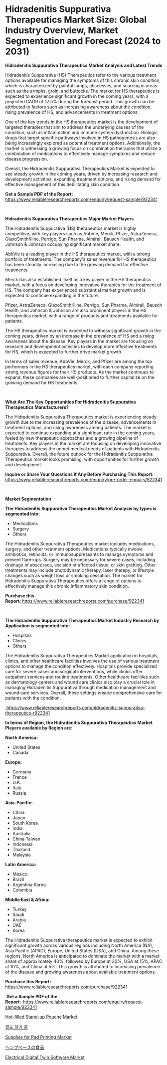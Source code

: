 <p><h1>Hidradenitis Suppurativa Therapeutics Market Size: Global Industry Overview, Market Segmentation and Forecast (2024 to 2031)</h1></p><p><strong>Hidradenitis Suppurativa Therapeutics Market Analysis and Latest Trends</strong></p>
<p><p>Hidradenitis Suppurativa (HS) Therapeutics refer to the various treatment options available for managing the symptoms of this chronic skin condition, which is characterized by painful lumps, abscesses, and scarring in areas such as the armpits, groin, and buttocks. The market for HS therapeutics is expected to experience significant growth in the coming years, with a projected CAGR of 12.5% during the forecast period. This growth can be attributed to factors such as increasing awareness about the condition, rising prevalence of HS, and advancements in treatment options.</p><p>One of the key trends in the HS therapeutics market is the development of targeted therapies that aim to address the underlying causes of the condition, such as inflammation and immune system dysfunction. Biologic drugs that target specific pathways involved in HS pathogenesis are also being increasingly explored as potential treatment options. Additionally, the market is witnessing a growing focus on combination therapies that utilize a combination of medications to effectively manage symptoms and reduce disease progression.</p><p>Overall, the Hidradenitis Suppurativa Therapeutics Market is expected to see steady growth in the coming years, driven by increasing research and development activities, expanding treatment options, and rising demand for effective management of this debilitating skin condition.</p></p>
<p><strong>Get a Sample PDF of the Report:&nbsp;</strong> <a href="https://www.reliableresearchreports.com/enquiry/request-sample/922341">https://www.reliableresearchreports.com/enquiry/request-sample/922341</a></p>
<p>&nbsp;</p>
<p><strong>Hidradenitis Suppurativa Therapeutics Major Market Players</strong></p>
<p><p>The Hidradenitis Suppurativa (HS) therapeutics market is highly competitive, with key players such as AbbVie, Merck, Pfizer, AstraZeneca, GlaxoSmithKline, Perrigo, Sun Pharma, Almirall, Bausch Health, and Johnson & Johnson occupying significant market share.</p><p>AbbVie is a leading player in the HS therapeutics market, with a strong portfolio of treatments. The company's sales revenue for HS therapeutics has been steadily increasing due to the growing demand for effective treatments.</p><p>Merck has also established itself as a key player in the HS therapeutics market, with a focus on developing innovative therapies for the treatment of HS. The company has experienced substantial market growth and is expected to continue expanding in the future.</p><p>Pfizer, AstraZeneca, GlaxoSmithKline, Perrigo, Sun Pharma, Almirall, Bausch Health, and Johnson & Johnson are also prominent players in the HS therapeutics market, with a range of products and treatments available for patients.</p><p>The HS therapeutics market is expected to witness significant growth in the coming years, driven by an increase in the prevalence of HS and a rising awareness about the disease. Key players in the market are focusing on research and development activities to develop more effective treatments for HS, which is expected to further drive market growth.</p><p>In terms of sales revenue, AbbVie, Merck, and Pfizer are among the top performers in the HS therapeutics market, with each company reporting strong revenue figures for their HS products. As the market continues to expand, these companies are well-positioned to further capitalize on the growing demand for HS treatments.</p></p>
<p>&nbsp;</p>
<p><strong>What Are The Key Opportunities For Hidradenitis Suppurativa Therapeutics Manufacturers?</strong></p>
<p><p>The Hidradenitis Suppurativa Therapeutics market is experiencing steady growth due to the increasing prevalence of the disease, advancements in treatment options, and rising awareness among patients. The market is expected to continue expanding at a significant rate in the coming years, fueled by new therapeutic approaches and a growing pipeline of treatments. Key players in the market are focusing on developing innovative therapies to address the unmet medical needs of patients with Hidradenitis Suppurativa. Overall, the future outlook for the Hidradenitis Suppurativa Therapeutics market looks promising, with opportunities for further growth and development.</p></p>
<p><strong>Inquire or Share Your Questions If Any Before Purchasing This Report:</strong> <a href="https://www.reliableresearchreports.com/enquiry/pre-order-enquiry/922341">https://www.reliableresearchreports.com/enquiry/pre-order-enquiry/922341</a></p>
<p>&nbsp;</p>
<p><strong>Market Segmentation</strong></p>
<p><strong>The Hidradenitis Suppurativa Therapeutics Market Analysis by types is segmented into:</strong></p>
<p><ul><li>Medications</li><li>Surgery</li><li>Others</li></ul></p>
<p><p>The Hidradenitis Suppurativa Therapeutics market includes medications, surgery, and other treatment options. Medications typically involve antibiotics, retinoids, or immunosuppressants to manage symptoms and prevent flare-ups. Surgery may be necessary for severe cases, including drainage of abscesses, excision of affected tissue, or skin grafting. Other treatments may include photodynamic therapy, laser therapy, or lifestyle changes such as weight loss or smoking cessation. The market for Hidradenitis Suppurativa Therapeutics offers a range of options to effectively manage this chronic inflammatory skin condition.</p></p>
<p><strong>Purchase this Report:&nbsp;</strong><a href="https://www.reliableresearchreports.com/purchase/922341">https://www.reliableresearchreports.com/purchase/922341</a></p>
<p>&nbsp;</p>
<p><strong>The Hidradenitis Suppurativa Therapeutics Market Industry Research by Application is segmented into:</strong></p>
<p><ul><li>Hospitals</li><li>Clinics</li><li>Others</li></ul></p>
<p><p>The Hidradenitis Suppurativa Therapeutics Market application in hospitals, clinics, and other healthcare facilities involves the use of various treatment options to manage the condition effectively. Hospitals provide specialized care for severe cases and surgical interventions, while clinics offer outpatient services and routine treatments. Other healthcare facilities such as dermatology centers and wound care clinics also play a crucial role in managing Hidradenitis Suppurativa through medication management and wound care services. Overall, these settings ensure comprehensive care for patients with the condition.</p></p>
<p><a href="https://www.reliableresearchreports.com/hidradenitis-suppurativa-therapeutics-r922341">&nbsp;https://www.reliableresearchreports.com/hidradenitis-suppurativa-therapeutics-r922341</a></p>
<p><strong>In terms of Region, the Hidradenitis Suppurativa Therapeutics Market Players available by Region are:</strong></p>
<p>
    <p> <strong> North America: </strong>
        <ul>
            <li>United States</li>
            <li>Canada</li>
        </ul>
        </p> 
    <p> <strong> Europe: </strong>
        <ul>
            <li>Germany</li>
            <li>France</li>
            <li>U.K.</li>
            <li>Italy</li>
            <li>Russia</li>
        </ul>
        </p> 
    <p> <strong> Asia-Pacific: </strong>
        <ul>
            <li>China</li>
            <li>Japan</li>
            <li>South Korea</li>
            <li>India</li>
            <li>Australia</li>
            <li>China Taiwan</li>
            <li>Indonesia</li>
            <li>Thailand</li>
            <li>Malaysia</li>
        </ul>
        </p> 
    <p> <strong> Latin America: </strong>
        <ul>
            <li>Mexico</li>
            <li>Brazil</li>
            <li>Argentina Korea</li>
            <li>Colombia</li>
        </ul>
        </p> 
    <p> <strong> Middle East & Africa: </strong>
        <ul>
            <li>Turkey</li>
            <li>Saudi</li>
            <li>Arabia</li>
            <li>UAE</li>
            <li>Korea</li>
        </ul>
    </p>
    </p>
<p><p>The Hidradenitis Suppurativa therapeutics market is expected to exhibit significant growth across various regions including North America (NA), Asia Pacific (APAC), Europe, United States (USA), and China. Among these regions, North America is anticipated to dominate the market with a market share of approximately 40%, followed by Europe at 30%, USA at 15%, APAC at 10%, and China at 5%. This growth is attributed to increasing prevalence of the disease and growing awareness about available treatment options.</p></p>
<p><strong>Purchase this Report: </strong><a href="https://www.reliableresearchreports.com/purchase/922341">https://www.reliableresearchreports.com/purchase/922341</a></p>
<p>&nbsp;<strong>Get a Sample PDF of the Report:&nbsp;&nbsp;</strong><a href="https://www.reliableresearchreports.com/enquiry/request-sample/922341">https://www.reliableresearchreports.com/enquiry/request-sample/922341</a></p>
<p><strong></strong></p>
<p><p><a href="https://www.linkedin.com/pulse/decoding-hot-filled-stand-up-pouche-market-deep-dive-latest-kolbf?trackingId=nk%2FSBFu3dVq60rLj452ibw%3D%3D">Hot-filled Stand-up Pouche Market</a></p><p><a href="https://github.com/laholand/Market-Research-Report-List-3/blob/main/875524553745.md">필드 하키 골</a></p><p><a href="https://github.com/HenrietteMills1/Market-Research-Report-List-1/blob/main/supplies-for-pad-printing-market.md">Supplies for Pad Printing Market</a></p><p><a href="https://github.com/mohamedbakry57/Market-Research-Report-List-3/blob/main/796059855796.md">ヘンプベースの食品</a></p><p><a href="https://github.com/JameTravis/Market-Research-Report-List-5/blob/main/electrical-digital-twin-software-market.md">Electrical Digital Twin Software Market</a></p></p>